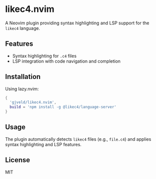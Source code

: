 # likec4.nvim

A Neovim plugin providing syntax highlighting and LSP support for the `likec4` language.

## Features

- Syntax highlighting for `.c4` files
- LSP integration with code navigation and completion

## Installation

Using lazy.nvim:

```lua
{
  'gjveld/likec4.nvim',
  build = 'npm install -g @likec4/language-server'
}
```

## Usage

The plugin automatically detects `likec4` files (e.g., `file.c4`) and applies syntax highlighting and LSP features.


## License

MIT
